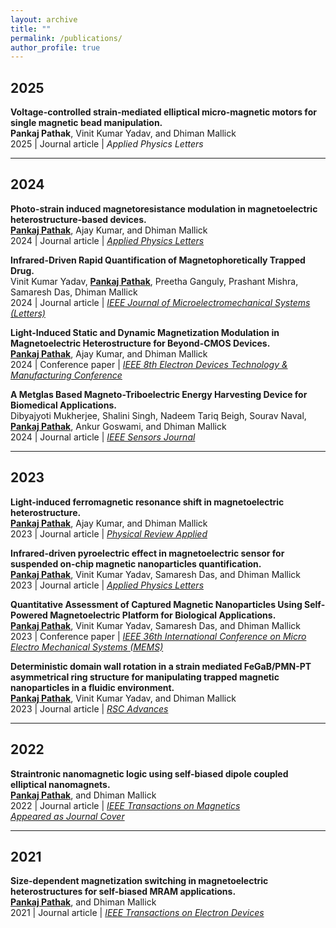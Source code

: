 ```yaml
---
layout: archive
title: ""
permalink: /publications/
author_profile: true
---
```


<style>
  .archive {
    text-align: justify;
    font-family: 'Helvetica Neue', Arial, sans-serif;
    line-height: 1.6;
    color: #333333;
    max-width: 900px;
    margin: 0 auto;
    padding: 20px;
  }

  .archive a {
    color: #007A87;
    text-decoration: none;
  }

  .archive a:hover {
    text-decoration: underline;
  }
</style>

## 2025
**Voltage-controlled strain-mediated elliptical micro-magnetic motors for single magnetic bead manipulation.**  
**Pankaj Pathak**, Vinit Kumar Yadav, and Dhiman Mallick  
2025 | Journal article | *Applied Physics Letters*  

---

## 2024

**Photo-strain induced magnetoresistance modulation in magnetoelectric heterostructure-based devices.**  
**[Pankaj Pathak](https://pubs.aip.org/aip/apl/article/124/11/112401/3270349/Photo-strain-induced-magnetoresistance-modulation)**, Ajay Kumar, and Dhiman Mallick  
2024 | Journal article | *[Applied Physics Letters](https://pubs.aip.org/aip/apl/article/124/11/112401/3270349/Photo-strain-induced-magnetoresistance-modulation)*  

**Infrared-Driven Rapid Quantification of Magnetophoretically Trapped Drug.**  
Vinit Kumar Yadav, **[Pankaj Pathak](https://ieeexplore.ieee.org/abstract/document/10444513)**, Preetha Ganguly, Prashant Mishra, Samaresh Das, Dhiman Mallick  
2024 | Journal article | *[IEEE Journal of Microelectromechanical Systems (Letters)](https://ieeexplore.ieee.org/abstract/document/10444513)*  

**Light-Induced Static and Dynamic Magnetization Modulation in Magnetoelectric Heterostructure for Beyond-CMOS Devices.**  
**[Pankaj Pathak](https://ieeexplore.ieee.org/abstract/document/10512272)**, Ajay Kumar, and Dhiman Mallick  
2024 | Conference paper | *[IEEE 8th Electron Devices Technology & Manufacturing Conference](https://ieeexplore.ieee.org/abstract/document/10512272)*  

**A Metglas Based Magneto-Triboelectric Energy Harvesting Device for Biomedical Applications.**  
Dibyajyoti Mukherjee, Shalini Singh, Nadeem Tariq Beigh, Sourav Naval, **[Pankaj Pathak](https://ieeexplore.ieee.org/document/10638456)**, Ankur Goswami, and Dhiman Mallick  
2024 | Journal article | *[IEEE Sensors Journal](https://ieeexplore.ieee.org/document/10638456)*  

---

## 2023

**Light-induced ferromagnetic resonance shift in magnetoelectric heterostructure.**  
**[Pankaj Pathak](https://doi.org/10.1103/PhysRevApplied.20.044055)**, Ajay Kumar, and Dhiman Mallick  
2023 | Journal article | *[Physical Review Applied](https://doi.org/10.1103/PhysRevApplied.20.044055)*  

**Infrared-driven pyroelectric effect in magnetoelectric sensor for suspended on-chip magnetic nanoparticles quantification.**  
**[Pankaj Pathak](https://doi.org/10.1063/5.0141048)**, Vinit Kumar Yadav, Samaresh Das, and Dhiman Mallick  
2023 | Journal article | *[Applied Physics Letters](https://doi.org/10.1063/5.0141048)*  

**Quantitative Assessment of Captured Magnetic Nanoparticles Using Self-Powered Magnetoelectric Platform for Biological Applications.**  
**[Pankaj Pathak](https://doi.org/10.1109/MEMS49605.2023.10052508)**, Vinit Kumar Yadav, Samaresh Das, and Dhiman Mallick  
2023 | Conference paper | *[IEEE 36th International Conference on Micro Electro Mechanical Systems (MEMS)](https://doi.org/10.1109/MEMS49605.2023.10052508)*  

**Deterministic domain wall rotation in a strain mediated FeGaB/PMN-PT asymmetrical ring structure for manipulating trapped magnetic nanoparticles in a fluidic environment.**  
**[Pankaj Pathak](https://doi.org/10.1039/D3RA00150D)**, Vinit Kumar Yadav, and Dhiman Mallick  
2023 | Journal article | *[RSC Advances](https://doi.org/10.1039/D3RA00150D)*  

---

## 2022

**Straintronic nanomagnetic logic using self-biased dipole coupled elliptical nanomagnets.**  
**[Pankaj Pathak](https://doi.org/10.1109/TMAG.2022.3199589)**, and Dhiman Mallick  
2022 | Journal article | *[IEEE Transactions on Magnetics](https://doi.org/10.1109/TMAG.2022.3199589)*  
*[Appeared as Journal Cover](https://ieeexplore.ieee.org/abstract/document/9903018)*  

---

## 2021

**Size-dependent magnetization switching in magnetoelectric heterostructures for self-biased MRAM applications.**  
**[Pankaj Pathak](https://doi.org/10.1109/TED.2021.3088079)**, and Dhiman Mallick  
2021 | Journal article | *[IEEE Transactions on Electron Devices](https://doi.org/10.1109/TED.2021.3088079)*  
